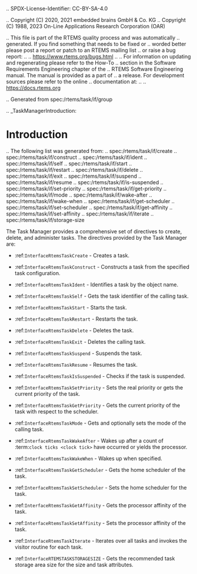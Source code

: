 .. SPDX-License-Identifier: CC-BY-SA-4.0

.. Copyright (C) 2020, 2021 embedded brains GmbH & Co. KG
.. Copyright (C) 1988, 2023 On-Line Applications Research Corporation (OAR)

.. This file is part of the RTEMS quality process and was automatically
.. generated.  If you find something that needs to be fixed or
.. worded better please post a report or patch to an RTEMS mailing list
.. or raise a bug report:
..
.. https://www.rtems.org/bugs.html
..
.. For information on updating and regenerating please refer to the How-To
.. section in the Software Requirements Engineering chapter of the
.. RTEMS Software Engineering manual.  The manual is provided as a part of
.. a release.  For development sources please refer to the online
.. documentation at:
..
.. https://docs.rtems.org

.. Generated from spec:/rtems/task/if/group

.. _TaskManagerIntroduction:

Introduction
============

.. The following list was generated from:
.. spec:/rtems/task/if/create
.. spec:/rtems/task/if/construct
.. spec:/rtems/task/if/ident
.. spec:/rtems/task/if/self
.. spec:/rtems/task/if/start
.. spec:/rtems/task/if/restart
.. spec:/rtems/task/if/delete
.. spec:/rtems/task/if/exit
.. spec:/rtems/task/if/suspend
.. spec:/rtems/task/if/resume
.. spec:/rtems/task/if/is-suspended
.. spec:/rtems/task/if/set-priority
.. spec:/rtems/task/if/get-priority
.. spec:/rtems/task/if/mode
.. spec:/rtems/task/if/wake-after
.. spec:/rtems/task/if/wake-when
.. spec:/rtems/task/if/get-scheduler
.. spec:/rtems/task/if/set-scheduler
.. spec:/rtems/task/if/get-affinity
.. spec:/rtems/task/if/set-affinity
.. spec:/rtems/task/if/iterate
.. spec:/rtems/task/if/storage-size

The Task Manager provides a comprehensive set of directives to create, delete,
and administer tasks. The directives provided by the Task Manager are:

* :ref:`InterfaceRtemsTaskCreate` - Creates a task.

* :ref:`InterfaceRtemsTaskConstruct` - Constructs a task from the specified
  task configuration.

* :ref:`InterfaceRtemsTaskIdent` - Identifies a task by the object name.

* :ref:`InterfaceRtemsTaskSelf` - Gets the task identifier of the calling task.

* :ref:`InterfaceRtemsTaskStart` - Starts the task.

* :ref:`InterfaceRtemsTaskRestart` - Restarts the task.

* :ref:`InterfaceRtemsTaskDelete` - Deletes the task.

* :ref:`InterfaceRtemsTaskExit` - Deletes the calling task.

* :ref:`InterfaceRtemsTaskSuspend` - Suspends the task.

* :ref:`InterfaceRtemsTaskResume` - Resumes the task.

* :ref:`InterfaceRtemsTaskIsSuspended` - Checks if the task is suspended.

* :ref:`InterfaceRtemsTaskSetPriority` - Sets the real priority or gets the
  current priority of the task.

* :ref:`InterfaceRtemsTaskGetPriority` - Gets the current priority of the task
  with respect to the scheduler.

* :ref:`InterfaceRtemsTaskMode` - Gets and optionally sets the mode of the
  calling task.

* :ref:`InterfaceRtemsTaskWakeAfter` - Wakes up after a count of :term:`clock
  ticks <clock tick>` have occurred or yields the processor.

* :ref:`InterfaceRtemsTaskWakeWhen` - Wakes up when specified.

* :ref:`InterfaceRtemsTaskGetScheduler` - Gets the home scheduler of the task.

* :ref:`InterfaceRtemsTaskSetScheduler` - Sets the home scheduler for the task.

* :ref:`InterfaceRtemsTaskGetAffinity` - Gets the processor affinity of the
  task.

* :ref:`InterfaceRtemsTaskSetAffinity` - Sets the processor affinity of the
  task.

* :ref:`InterfaceRtemsTaskIterate` - Iterates over all tasks and invokes the
  visitor routine for each task.

* :ref:`InterfaceRTEMSTASKSTORAGESIZE` - Gets the recommended task storage area
  size for the size and task attributes.
